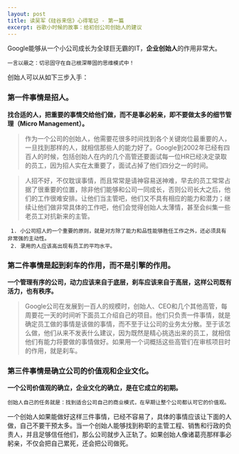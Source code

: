 ```yaml
---
layout: post
title: 读吴军《硅谷来信》心得笔记 - 第一篇
excerpt: 谷歌小时候的故事：给初创公司创始人的建议
---
```


Google能够从一个小公司成长为全球巨无霸的IT，**企业创始人**的作用非常大。

```
一言以蔽之：切忌固守在自己根深蒂固的思维模式中！
```

创始人可以从如下三步入手：

### 第一件事情是招人。

**找合适的人，把重要的事情交给他们做，而不是事必躬亲，即不要做太多的细节管理（Micro Management）。**

> 作为一个公司的创始人，他需要花很多时间找到各个关键岗位最重要的人，一旦找到那样的人，就相信那些人的能力好了。Google到2002年已经有四百人的时候，包括创始人在内的几个高管还要面试每一位HR已经决定录取的员工，因为招人实在太重要了，面试占掉了他们四分之一的时间。

> 人招不好，不仅耽误事情，而且常常是请神容易送神难，早去的员工常常占据了很重要的位置，除非他们能够和公司一同成长，否则公司长大之后，他们的工作很难安排。让他们当主管吧，他们又不具有相应的能力和潜力；继续让他们做非常具体的工作吧，他们会觉得创始人太薄情，甚至会纠集一些老员工对抗新来的主管。

```
 1. 小公司招人的一个重要的原则，就是对方除了能力和品性能够胜任工作之外，还必须具有非常强的主动性。
 2. 录用的人应该高出现有员工的平均水平。
```

### 第二件事情是起到刹车的作用，而不是引擎的作用。

**一个管理有序的公司，动力应该来自于底层，刹车应该来自于高层，这样公司既有活力，也有秩序。**

>Google公司在发展到一百人的规模时，创始人、CEO和几个其他高管，每周要花一天的时间听下面员工介绍自己的项目。他们只负责一件事情，就是确定员工做的事情是该做的事情，而不至于让公司的业务太分散。至于该怎么做，他们从来不发表什么建议，因为既然是精心挑选出来的员工，就相信他们有能力将要做的事情做好。如果用一个词概括这些高管们在审核项目时的作用，就是刹车。

### 第三件事情是确立公司的价值观和企业文化。

**一个公司价值观的确立，企业文化的确立，是在它成立的初期。**

```
创始人自己的任务就是：找到适合公司自己的商业模式，在早期让整个公司都认可它的价值观。
```

一个创始人如果能做好这样三件事情，已经不容易了，具体的事情应该让下面的人做，自己不要干预太多。当一个创始人能够找到称职的主管工程、销售和行政的负责人，并且足够信任他们，那么公司就步入正轨了。如果创始人像诸葛亮那样事必躬亲，不仅会把自己累死，还会把公司做死。